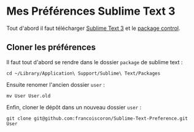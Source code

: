 # Mes Préférences Sublime Text 3

Tout d'abord il faut télécharger [Sublime Text 3](http://www.sublimetext.com/3) et le [package control](https://sublime.wbond.net/installation#st3).

## Cloner les préférences

Il faut tout d'abord se rendre dans le dossier `package` de sublime text :
```
cd ~/Library/Application\ Support/Sublime\ Text/Packages
```

Ensuite renomer l'ancien dossier `user` :

```
mv User User.old
``` 

Enfin, cloner le dépôt dans un nouveau dossier `user` :

```
git clone git@github.com:francoiscoron/Sublime-Text-Preference.git User
```

